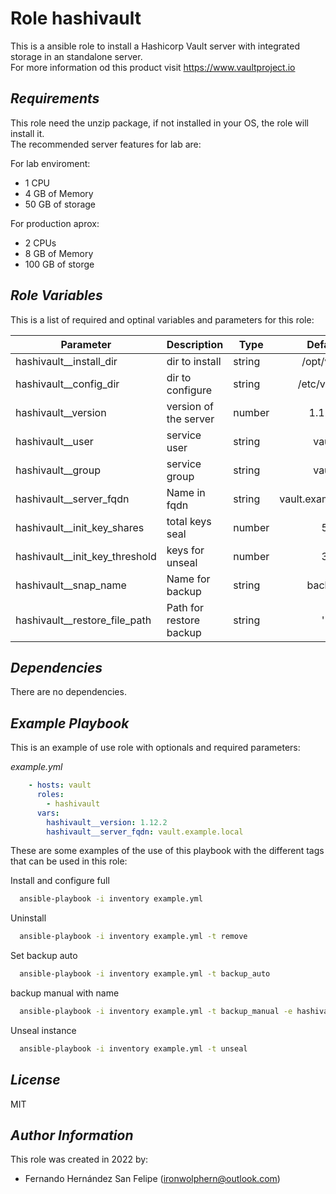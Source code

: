 **Role hashivault**
===================

This is a ansible role to install a Hashicorp Vault server with integrated storage in an standalone server.  
For more information od this product visit https://www.vaultproject.io

*Requirements*
--------------

This role need the unzip package, if not installed in your OS, the role will install it.  
The recommended server features for lab are:

For lab enviroment:

  - 1 CPU
  - 4 GB of Memory
  - 50 GB of storage

For production aprox:

  - 2 CPUs
  - 8 GB of Memory
  - 100 GB of storge

*Role Variables*
----------------

This is a list of required and optinal variables and parameters for this role:

| **Parameter**                  | **Description**            | **Type** |     **Default**     |**Required**|
|--------------------------------|----------------------------|----------|:-------------------:|:----------:|
| hashivault__install_dir        | dir to install             |  string  | /opt/vault          |     no     |
| hashivault__config_dir         | dir to configure           |  string  | /etc/vault.d        |     no     |
| hashivault__version            | version of the server      |  number  | 1.12.1              |     yes    |
| hashivault__user               | service user               |  string  | vault               |     no     |
| hashivault__group              | service group              |  string  | vault               |     no     |
| hashivault__server_fqdn        | Name in fqdn               |  string  | vault.example.local |     yes    |
| hashivault__init_key_shares    | total keys seal            |  number  | 5                   |     no     |
| hashivault__init_key_threshold | keys for unseal            |  number  | 3                   |     no     |
| hashivault__snap_name          | Name for backup            |  string  | backup              |     no     |
| hashivault__restore_file_path  | Path for restore backup    |  string  | ''                  |     no     |


*Dependencies*
--------------

There are no dependencies.

*Example Playbook*
------------------

This is an example of use role with optionals and required parameters:

*example.yml*
```yaml
    - hosts: vault
      roles:
        - hashivault
      vars:
        hashivault__version: 1.12.2
        hashivault__server_fqdn: vault.example.local
```

These are some examples of the use of this playbook with the different tags that can be used in this role:

Install and configure full
```bash
  ansible-playbook -i inventory example.yml
```
Uninstall
```bash
  ansible-playbook -i inventory example.yml -t remove
```
Set backup auto
```bash
  ansible-playbook -i inventory example.yml -t backup_auto
```
backup manual with name
```bash
  ansible-playbook -i inventory example.yml -t backup_manual -e hashivault__snap_name=my_backup
```
Unseal instance
```bash
  ansible-playbook -i inventory example.yml -t unseal
```

*License*
---------

MIT

*Author Information*
--------------------

This role was created in 2022 by:

- Fernando Hernández San Felipe (ironwolphern@outlook.com)


